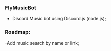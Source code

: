 ### FlyMusicBot
- Discord Music bot using Discord.js (node.js);

### Roadmap:
-Add music search by name or link;